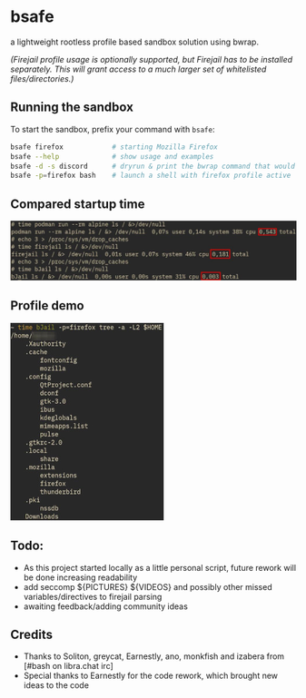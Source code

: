 # bsafe

a lightweight rootless profile based sandbox solution using bwrap.

*(Firejail profile usage is optionally supported, but Firejail has to be installed separately. This will grant access to a much larger set of whitelisted files/directories.)*

## Running the sandbox

To start the sandbox, prefix your command with `bsafe`:

```bash
bsafe firefox            # starting Mozilla Firefox
bsafe --help             # show usage and examples
bsafe -d -s discord      # dryrun & print the bwrap command that would be executed starting discord
bsafe -p=firefox bash    # launch a shell with firefox profile active
```

## Compared startup time
![podman firejail and bsafe startup times compared](/assets/images/startuptime.jpg)

## Profile demo
![home folder files visible to sandboxed firefox](/assets/images/profiledemo.jpg)


## Todo:
- As this project started locally as a little personal script, future rework will be done increasing readability
- add seccomp ${PICTURES} ${VIDEOS} and possibly other missed variables/directives to firejail parsing
- awaiting feedback/adding community ideas

## Credits
- Thanks to Soliton, greycat, Earnestly, ano, monkfish and izabera from [#bash on libra.chat irc]
- Special thanks to Earnestly for the code rework, which brought new ideas to the code
